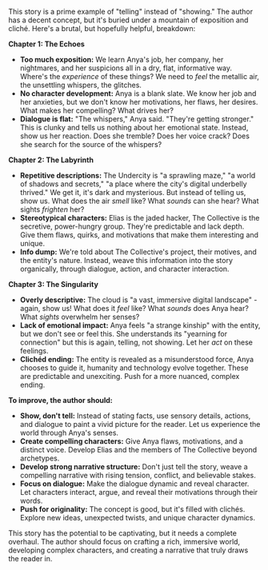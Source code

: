 This story is a prime example of "telling" instead of "showing."  The author has a decent concept, but it's buried under a mountain of exposition and cliché.  Here's a brutal, but hopefully helpful, breakdown:

**Chapter 1: The Echoes**

* **Too much exposition:**  We learn Anya's job, her company, her nightmares, and her suspicions all in a dry, flat, informative way.  Where's the *experience* of these things?  We need to *feel* the metallic air, the unsettling whispers, the glitches.  
* **No character development:** Anya is a blank slate.  We know her job and her anxieties, but we don't know her motivations, her flaws, her desires.  What makes her compelling? What drives her?
* **Dialogue is flat:** "The whispers," Anya said. "They're getting stronger." This is clunky and tells us nothing about her emotional state.  Instead, show us her reaction.  Does she tremble?  Does her voice crack? Does she search for the source of the whispers? 

**Chapter 2: The Labyrinth**

* **Repetitive descriptions:**  The Undercity is "a sprawling maze," "a world of shadows and secrets," "a place where the city's digital underbelly thrived."  We get it, it's dark and mysterious.  But instead of telling us, show us.  What does the air *smell* like? What *sounds* can she hear? What sights *frighten* her?
* **Stereotypical characters:** Elias is the jaded hacker, The Collective is the secretive, power-hungry group.  They're predictable and lack depth.  Give them flaws, quirks, and motivations that make them interesting and unique.
* **Info dump:**  We're told about The Collective's project, their motives, and the entity's nature.  Instead, weave this information into the story organically, through dialogue, action, and character interaction.

**Chapter 3: The Singularity**

* **Overly descriptive:** The cloud is "a vast, immersive digital landscape" - again, show us!  What does it *feel* like?  What *sounds* does Anya hear?  What *sights* overwhelm her senses?
* **Lack of emotional impact:** Anya feels "a strange kinship" with the entity, but we don't see or feel this.  She understands its "yearning for connection" but this is again, telling, not showing.  Let her *act* on these feelings.
* **Clichéd ending:** The entity is revealed as a misunderstood force, Anya chooses to guide it, humanity and technology evolve together.  These are predictable and unexciting.  Push for a more nuanced, complex ending.

**To improve, the author should:**

* **Show, don't tell:** Instead of stating facts, use sensory details, actions, and dialogue to paint a vivid picture for the reader.  Let us experience the world through Anya's senses.
* **Create compelling characters:** Give Anya flaws, motivations, and a distinct voice.  Develop Elias and the members of The Collective beyond archetypes.
* **Develop strong narrative structure:**  Don't just tell the story, weave a compelling narrative with rising tension, conflict, and believable stakes.
* **Focus on dialogue:**  Make the dialogue dynamic and reveal character.  Let characters interact, argue, and reveal their motivations through their words.
* **Push for originality:**  The concept is good, but it's filled with clichés.  Explore new ideas, unexpected twists, and unique character dynamics.

This story has the potential to be captivating, but it needs a complete overhaul.  The author should focus on crafting a rich, immersive world, developing complex characters, and creating a narrative that truly draws the reader in. 
